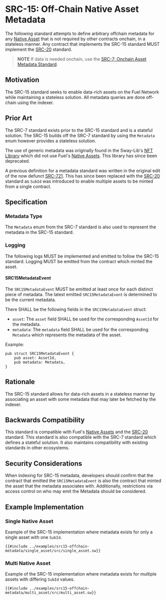 # SRC-15: Off-Chain Native Asset Metadata

The following standard attempts to define arbitrary offchain metadata for any [Native Asset](https://docs.fuel.network/docs/sway/blockchain-development/native_assets) that is not required by other contracts onchain, in a stateless manner. Any contract that implements the SRC-15 standard MUST implement the [SRC-20](./src-20-native-asset.md) standard.

> **NOTE** If data is  needed onchain, use the [SRC-7; Onchain Asset Metadata Standard](./src-7-asset-metadata.md).

## Motivation

The SRC-15 standard seeks to enable data-rich assets on the Fuel Network while maintaining a stateless solution. All metadata queries are done off-chain using the indexer.

## Prior Art

The SRC-7 standard exists prior to the SRC-15 standard and is a stateful solution. The SRC-15 builds off the SRC-7 standard by using the `Metadata` enum however provides a stateless solution.

The use of generic metadata was originally found in the Sway-Lib's [NFT Library](https://github.com/FuelLabs/sway-libs/tree/v0.12.0/libs/nft) which did not use Fuel's [Native Assets](https://docs.fuel.network/docs/sway/blockchain-development/native_assets). This library has since been deprecated.

A previous definition for a metadata standard was written in the original edit of the now defunct [SRC-721](https://github.com/FuelLabs/sway-standards/issues/2). This has since been replaced with the [SRC-20](./src-20-native-asset.md) standard as `SubId` was introduced to enable multiple assets to be minted from a single contract.

## Specification

### Metadata Type

The `Metadata` enum from the SRC-7 standard is also used to represent the metadata in the SRC-15 standard.

### Logging

The following logs MUST be implemented and emitted to follow the SRC-15 standard. Logging MUST be emitted from the contract which minted the asset.

#### SRC15MetadataEvent

The `SRC15MetadataEvent` MUST be emitted at least once for each distinct piece of metadata. The latest emitted `SRC15MetadataEvent` is determined to be the current metadata.

There SHALL be the following fields in the `SRC15MetadataEvent` struct:

* `asset`: The `asset` field SHALL be used for the corresponding `AssetId` for the metadata.
* `metadata`: The `metadata` field SHALL be used for the corresponding `Metadata` which represents the metadata of the asset.

Example:

```sway
pub struct SRC15MetadataEvent {
    pub asset: AssetId,
    pub metadata: Metadata,
}
```

## Rationale

The SRC-15 standard allows for data-rich assets in a stateless manner by associating an asset with some metadata that may later be fetched by the indexer.

## Backwards Compatibility

This standard is compatible with Fuel's [Native Assets](https://docs.fuel.network/docs/sway/blockchain-development/native_assets) and the [SRC-20](./src-20-native-asset.md) standard. This standard is also compatible with the SRC-7 standard which defines a stateful solution. It also maintains compatibility with existing standards in other ecosystems.

## Security Considerations

When indexing for SRC-15 metadata, developers should confirm that the contract that emitted the `SRC15MetadataEvent` is also the contract that minted the asset that the metadata associates with. Additionally, restrictions via access control on who may emit the Metadata should be considered.

## Example Implementation

### Single Native Asset

Example of the SRC-15 implementation where metadata exists for only a single asset with one `SubId`.

```sway
{{#include ../examples/src15-offchain-metadata/single_asset/src/single_asset.sw}}
```

### Multi Native Asset

Example of the SRC-15 implementation where metadata exists for multiple assets with differing `SubId` values.

```sway
{{#include ../examples/src15-offchain-metadata/multi_asset/src/multi_asset.sw}}
```
